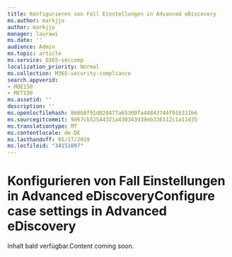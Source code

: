 ```yaml
---
title: Konfigurieren von Fall Einstellungen in Advanced eDiscovery
ms.author: markjjo
author: markjjo
manager: laurawi
ms.date: ''
audience: Admin
ms.topic: article
ms.service: O365-seccomp
localization_priority: Normal
ms.collection: M365-security-compliance
search.appverid:
- MOE150
- MET150
ms.assetid: ''
description: ''
ms.openlocfilehash: 868b8f91d020477a65309fa44843744f91b311b6
ms.sourcegitcommit: 9d67cb52544321a430343d39eb336112c1a11d35
ms.translationtype: MT
ms.contentlocale: de-DE
ms.lasthandoff: 05/17/2019
ms.locfileid: "34151897"
---
```

# <a name="configure-case-settings-in-advanced-ediscovery"></a><span data-ttu-id="f5ada-102">Konfigurieren von Fall Einstellungen in Advanced eDiscovery</span><span class="sxs-lookup"><span data-stu-id="f5ada-102">Configure case settings in Advanced eDiscovery</span></span>

<span data-ttu-id="f5ada-103">Inhalt bald verfügbar.</span><span class="sxs-lookup"><span data-stu-id="f5ada-103">Content coming soon.</span></span>